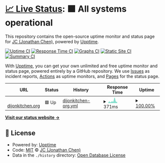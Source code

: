 # [📈 Live Status](https://dijonkitchen.org): <!--live status--> **🟩 All systems operational**

This repository contains the open-source uptime monitor and status page for [JC (Jonathan Chen)](https://www.dijonkitchen.org/), powered by [Upptime](https://github.com/upptime/upptime).

[![Uptime CI](https://github.com/dijonkitchen/statup/workflows/Uptime%20CI/badge.svg)](https://github.com/dijonkitchen/statup/actions?query=workflow%3A%22Uptime+CI%22)
[![Response Time CI](https://github.com/dijonkitchen/statup/workflows/Response%20Time%20CI/badge.svg)](https://github.com/dijonkitchen/statup/actions?query=workflow%3A%22Response+Time+CI%22)
[![Graphs CI](https://github.com/dijonkitchen/statup/workflows/Graphs%20CI/badge.svg)](https://github.com/dijonkitchen/statup/actions?query=workflow%3A%22Graphs+CI%22)
[![Static Site CI](https://github.com/dijonkitchen/statup/workflows/Static%20Site%20CI/badge.svg)](https://github.com/dijonkitchen/statup/actions?query=workflow%3A%22Static+Site+CI%22)
[![Summary CI](https://github.com/dijonkitchen/statup/workflows/Summary%20CI/badge.svg)](https://github.com/dijonkitchen/statup/actions?query=workflow%3A%22Summary+CI%22)

With [Upptime](https://upptime.js.org), you can get your own unlimited and free uptime monitor and status page, powered entirely by a GitHub repository. We use [Issues](https://github.com/dijonkitchen/statup/issues) as incident reports, [Actions](https://github.com/dijonkitchen/statup/actions) as uptime monitors, and [Pages](https://dijonkitchen.org) for the status page.

<!--start: status pages-->
<!-- This summary is generated by Upptime (https://github.com/upptime/upptime) -->
<!-- Do not edit this manually, your changes will be overwritten -->
<!-- prettier-ignore -->
| URL | Status | History | Response Time | Uptime |
| --- | ------ | ------- | ------------- | ------ |
| <img alt="" src="https://icons.duckduckgo.com/ip3/www.dijonkitchen.org.ico" height="13"> [dijonkitchen.org](https://www.dijonkitchen.org/) | 🟩 Up | [dijonkitchen-org.yml](https://github.com/dijonkitchen/statup/commits/HEAD/history/dijonkitchen-org.yml) | <details><summary><img alt="Response time graph" src="./graphs/dijonkitchen-org/response-time-week.png" height="20"> 371ms</summary><br><a href="https://dijonkitchen.github.io/statup/history/dijonkitchen-org"><img alt="Response time 310" src="https://img.shields.io/endpoint?url=https%3A%2F%2Fraw.githubusercontent.com%2Fdijonkitchen%2Fstatup%2FHEAD%2Fapi%2Fdijonkitchen-org%2Fresponse-time.json"></a><br><a href="https://dijonkitchen.github.io/statup/history/dijonkitchen-org"><img alt="24-hour response time 208" src="https://img.shields.io/endpoint?url=https%3A%2F%2Fraw.githubusercontent.com%2Fdijonkitchen%2Fstatup%2FHEAD%2Fapi%2Fdijonkitchen-org%2Fresponse-time-day.json"></a><br><a href="https://dijonkitchen.github.io/statup/history/dijonkitchen-org"><img alt="7-day response time 371" src="https://img.shields.io/endpoint?url=https%3A%2F%2Fraw.githubusercontent.com%2Fdijonkitchen%2Fstatup%2FHEAD%2Fapi%2Fdijonkitchen-org%2Fresponse-time-week.json"></a><br><a href="https://dijonkitchen.github.io/statup/history/dijonkitchen-org"><img alt="30-day response time 300" src="https://img.shields.io/endpoint?url=https%3A%2F%2Fraw.githubusercontent.com%2Fdijonkitchen%2Fstatup%2FHEAD%2Fapi%2Fdijonkitchen-org%2Fresponse-time-month.json"></a><br><a href="https://dijonkitchen.github.io/statup/history/dijonkitchen-org"><img alt="1-year response time 310" src="https://img.shields.io/endpoint?url=https%3A%2F%2Fraw.githubusercontent.com%2Fdijonkitchen%2Fstatup%2FHEAD%2Fapi%2Fdijonkitchen-org%2Fresponse-time-year.json"></a></details> | <details><summary><a href="https://dijonkitchen.github.io/statup/history/dijonkitchen-org">100.00%</a></summary><a href="https://dijonkitchen.github.io/statup/history/dijonkitchen-org"><img alt="All-time uptime 99.24%" src="https://img.shields.io/endpoint?url=https%3A%2F%2Fraw.githubusercontent.com%2Fdijonkitchen%2Fstatup%2FHEAD%2Fapi%2Fdijonkitchen-org%2Fuptime.json"></a><br><a href="https://dijonkitchen.github.io/statup/history/dijonkitchen-org"><img alt="24-hour uptime 100.00%" src="https://img.shields.io/endpoint?url=https%3A%2F%2Fraw.githubusercontent.com%2Fdijonkitchen%2Fstatup%2FHEAD%2Fapi%2Fdijonkitchen-org%2Fuptime-day.json"></a><br><a href="https://dijonkitchen.github.io/statup/history/dijonkitchen-org"><img alt="7-day uptime 100.00%" src="https://img.shields.io/endpoint?url=https%3A%2F%2Fraw.githubusercontent.com%2Fdijonkitchen%2Fstatup%2FHEAD%2Fapi%2Fdijonkitchen-org%2Fuptime-week.json"></a><br><a href="https://dijonkitchen.github.io/statup/history/dijonkitchen-org"><img alt="30-day uptime 100.00%" src="https://img.shields.io/endpoint?url=https%3A%2F%2Fraw.githubusercontent.com%2Fdijonkitchen%2Fstatup%2FHEAD%2Fapi%2Fdijonkitchen-org%2Fuptime-month.json"></a><br><a href="https://dijonkitchen.github.io/statup/history/dijonkitchen-org"><img alt="1-year uptime 100.00%" src="https://img.shields.io/endpoint?url=https%3A%2F%2Fraw.githubusercontent.com%2Fdijonkitchen%2Fstatup%2FHEAD%2Fapi%2Fdijonkitchen-org%2Fuptime-year.json"></a></details>

<!--end: status pages-->

[**Visit our status website →**](https://dijonkitchen.org)

## 📄 License

- Powered by: [Upptime](https://github.com/upptime/upptime)
- Code: [MIT](./LICENSE) © [JC (Jonathan Chen)](https://www.dijonkitchen.org/)
- Data in the `./history` directory: [Open Database License](https://opendatacommons.org/licenses/odbl/1-0/)
